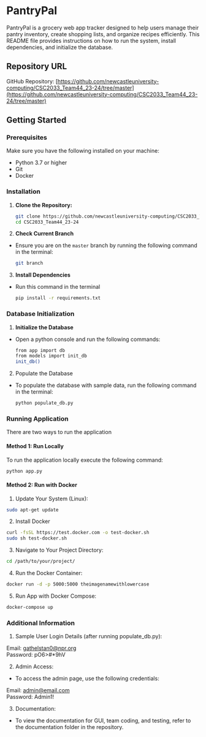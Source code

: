 # PantryPal

PantryPal is a grocery web app tracker designed to help users manage their pantry inventory, create shopping lists, and organize recipes efficiently. This README file provides instructions on how to run the system, install dependencies, and initialize the database.

## Repository URL
GitHub Repository: [https://github.com/newcastleuniversity-computing/CSC2033_Team44_23-24/tree/master](https://github.com/newcastleuniversity-computing/CSC2033_Team44_23-24/tree/master)

## Getting Started

### Prerequisites
Make sure you have the following installed on your machine:
- Python 3.7 or higher
- Git
- Docker

### Installation

1. **Clone the Repository:**

   ```sh
   git clone https://github.com/newcastleuniversity-computing/CSC2033_Team44_23-24.git
   cd CSC2033_Team44_23-24

2. **Check Current Branch**
- Ensure you are on the `master` branch by running the following command in the terminal:
   ```sh
   git branch

3. **Install Dependencies**
- Run this command in the terminal
   ```sh
   pip install -r requirements.txt

### Database Initialization

1. **Initialize the Database**
- Open a python console and run the following commands:
   ```sh
  from app import db
  from models import init_db
  init_db()

2. Populate the Database
- To populate the database with sample data, run the following command in the terminal:
   ```sh
  python populate_db.py

### Running Application
There are two ways to run the application

#### Method 1: Run Locally

To run the application locally execute the following command:
```sh
python app.py
```

#### Method 2: Run with Docker

1. Update Your System (Linux):
```sh
sudo apt-get update
```
2. Install Docker
```sh
curl -fsSL https://test.docker.com -o test-docker.sh
sudo sh test-docker.sh
```
3. Navigate to Your Project Directory:
```sh
cd /path/to/your/project/
```
4. Run the Docker Container:
```sh
docker run -d -p 5000:5000 theimagenamewithlowercase
```
5. Run App with Docker Compose:
```sh
docker-compose up
```


### Additional Information
1. Sample User Login Details (after running populate_db.py):

Email: gathelstan0@npr.org  
Password: pO6>#*9hV

2. Admin Access:
- To access the admin page, use the following credentials:

Email: admin@email.com  
Password: Admin1!
 
3. Documentation:
- To view the documentation for GUI, team coding, and testing, refer to the documentation folder in the repository.


